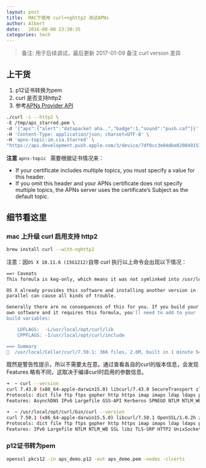 ```yaml
---
layout: post
title:  MAC下使用 curl+nghttp2 测试APNs
author: Albert
date:   2016-08-08 23:30:35
categories: tech
---
```


> 备注: 用于后续调试，最后更新 2017-01-09 备注 curl version 差异

## 上干货

1. p12证书转换为pem
2. curl 是否支持http2
3. 参考[APNs Provider API](https://developer.apple.com/library/prerelease/content/documentation/NetworkingInternet/Conceptual/RemoteNotificationsPG/Chapters/APNsProviderAPI.html#//apple_ref/doc/uid/TP40008194-CH101-SW1)

```bash
./curl -i --http2 \
-E /tmp/aps_starred.pem \
-d '{"aps":{"alert":"datapacket aha..","badge":1,"sound":"push.caf"}}' \
-H 'Content-Type: application/json; charset=UTF-8' \
-H 'apns-topic:im.cia.Starred' \
"https://api.development.push.apple.com/3/device/7df0cc3e04dbe0208491511df7b4b0f1f915ca6d9550f351d6a12e81a158b15f" 
```

**注意** `apns-topic ` 需要根据证书情况来：

* If your certificate includes multiple topics, you must specify a value for this header.
* If you omit this header and your APNs certificate does not specify multiple topics, the APNs server uses the certificate’s Subject as the default topic.

## 细节看这里

### mac 上升级 curl 启用支持 http2

```bash
brew install curl --with-nghttp2
```

注意：因`OS X 10.11.6 (15G1212)`自带 curl 执行以上命令会出现以下情况：	

```bash
==> Caveats
This formula is keg-only, which means it was not symlinked into /usr/local.

OS X already provides this software and installing another version in
parallel can cause all kinds of trouble.

Generally there are no consequences of this for you. If you build your
own software and it requires this formula, you'll need to add to your
build variables:

    LDFLAGS:  -L/usr/local/opt/curl/lib
    CPPFLAGS: -I/usr/local/opt/curl/include

==> Summary
🍺  /usr/local/Cellar/curl/7.50.1: 366 files, 2.6M, built in 1 minute 54 seconds
```

既然是警告性提示，所以不需要太在意。通过查看各自的curl的版本信息，会发现 Features 略有不同，这取决于编译curl时启用的参数信息。

```sh
➜  ~ curl --version
curl 7.43.0 (x86_64-apple-darwin15.0) libcurl/7.43.0 SecureTransport zlib/1.2.5
Protocols: dict file ftp ftps gopher http https imap imaps ldap ldaps pop3 pop3s rtsp smb smbs smtp smtps telnet tftp
Features: AsynchDNS IPv6 Largefile GSS-API Kerberos SPNEGO NTLM NTLM_WB SSL libz UnixSockets
```

```sh
➜  ~ /usr/local/opt/curl/bin/curl --version
curl 7.50.1 (x86_64-apple-darwin15.5.0) libcurl/7.50.1 OpenSSL/1.0.2h zlib/1.2.5 nghttp2/1.13.0
Protocols: dict file ftp ftps gopher http https imap imaps ldap ldaps pop3 pop3s rtsp smb smbs smtp smtps telnet tftp
Features: IPv6 Largefile NTLM NTLM_WB SSL libz TLS-SRP HTTP2 UnixSockets
```

### p12证书转为pem

```sh
openssl pkcs12 -in aps_demo.p12 -out aps_demo.pem -nodes -clcerts
```

